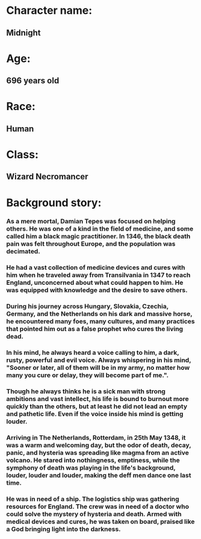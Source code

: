 # Character name:
## Midnight

# Age:
## 696 years old

# Race:
## Human

# Class:
## Wizard Necromancer

# Background story:

### As a mere mortal, Damian Tepes was focused on helping others. He was one of a kind in the field of medicine, and some called him a black magic practitioner. In 1346, the black death pain was felt throughout Europe, and the population was decimated.
### He had a vast collection of medicine devices and cures with him when he traveled away from Transilvania in 1347 to reach England, unconcerned about what could happen to him. He was equipped with knowledge and the desire to save others.
### During his journey across Hungary, Slovakia, Czechia, Germany, and the Netherlands on his dark and massive horse, he encountered many foes, many cultures, and many practices that pointed him out as a false prophet who cures the living dead.
### In his mind, he always heard a voice calling to him, a dark, rusty, powerful and evil voice. Always whispering in his mind, "Sooner or later, all of them will be in my army, no matter how many you cure or delay, they will become part of me.".
### Though he always thinks he is a sick man with strong ambitions and vast intellect, his life is bound to burnout more quickly than the others, but at least he did not lead an empty and pathetic life. Even if the voice inside his mind is getting louder.
### Arriving in The Netherlands, Rotterdam, in 25th May 1348, it was a warm and welcoming day, but the odor of death, decay, panic, and hysteria was spreading like magma from an active volcano. He stared into nothingness, emptiness, while the symphony of death was playing in the life's background, louder, louder and louder, making the deff men dance one last time.
### He was in need of a ship. The logistics ship was gathering resources for England. The crew was in need of a doctor who could solve the mystery of hysteria and death. Armed with medical devices and cures, he was taken on board, praised like a God bringing light into the darkness.
